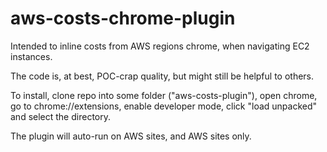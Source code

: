 # aws-costs-chrome-plugin

Intended to inline costs from AWS regions chrome, when navigating EC2 instances.

The code is, at best, POC-crap quality, but might still be helpful to others.

To install, clone repo into some folder ("aws-costs-plugin"), open chrome, go to chrome://extensions, enable developer mode, click "load unpacked" and select the directory. 

The plugin will auto-run on AWS sites, and AWS sites only.